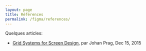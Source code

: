 ```yaml
---
layout: page
title: Références
permalink: /figma/references/
---
```


Quelques articles:

* [Grid Systems for Screen Design](https://blog.figma.com/grid-systems-for-screen-design-46d86ea9fd48), par Johan Prag, Dec 15, 2015